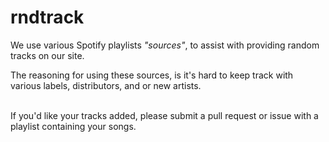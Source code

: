 # rndtrack

We use various Spotify playlists *"sources"*, to assist with providing random tracks on our site.

The reasoning for using these sources, is it's hard to keep track with various labels, distributors, and or new artists.

<br>
If you'd like your tracks added, please submit a pull request or issue with a playlist containing your songs.

